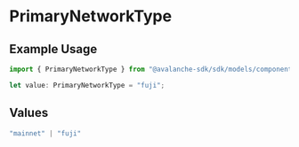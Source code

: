 # PrimaryNetworkType

## Example Usage

```typescript
import { PrimaryNetworkType } from "@avalanche-sdk/sdk/models/components";

let value: PrimaryNetworkType = "fuji";
```

## Values

```typescript
"mainnet" | "fuji"
```